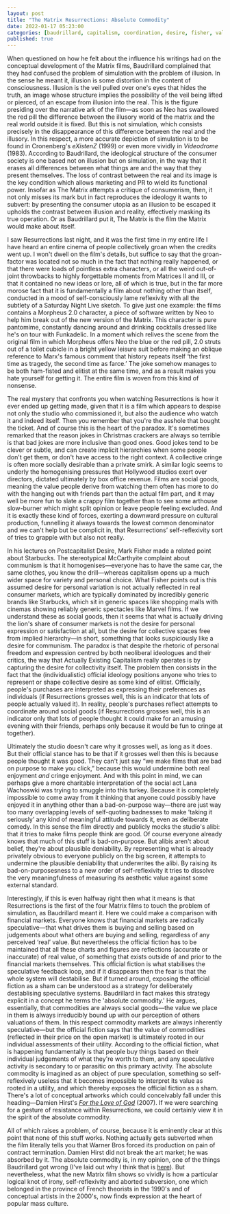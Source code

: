 ```yaml
---
layout: post
title: "The Matrix Resurrections: Absolute Commodity"
date: 2022-01-17 05:23:00
categories: [baudrillard, capitalism, coordination, desire, fisher, value]
published: true
---
```


When questioned on how he felt about the influence his writings had on the conceptual development of the Matrix films, Baudrillard complained that they had confused the problem of simulation with the problem of illusion. In the sense he meant it, illusion is some distortion in the content of consciousness. Illusion is the veil pulled over one's eyes that hides the truth, an image whose structure implies the possibility of the veil being lifted or pierced, of an escape from illusion into the real. This is the figure presiding over the narrative ark of the film—as soon as Neo has swallowed the red pill the difference between the illusory world of the matrix and the real world outside it is fixed. But this is not simulation, which consists precisely in the disappearance of this difference between the real and the illusory. In this respect, a more accurate depiction of simulation is to be found in Cronenberg's _eXistenZ_ (1999) or even more vividly in _Videodrome_ (1983). According to Baudrillard, the ideological structure of the consumer society is one based not on illusion but on simulation, in the way that it erases all differences between what things are and the way that they present themselves. The loss of contrast between the real and its image is the key condition which allows marketing and PR to wield its functional power. Insofar as The Matrix attempts a critique of consumerism, then, it not only misses its mark but in fact reproduces the ideology it wants to subvert: by presenting the consumer utopia as an illusion to be escaped it upholds the contrast between illusion and reality, effectively masking its true operation. Or as Baudrillard put it, The Matrix is the film the Matrix would make about itself.

<!--more-->

I saw Resurrections last night, and it was the first time in my entire life I have heard an entire cinema of people collectively groan when the credits went up. I won't dwell on the film's details, but suffice to say that the groan-factor was located not so much in the fact that nothing really happened, or that there were loads of pointless extra characters, or all the weird out-of-joint throwbacks to highly forgettable moments from Matrices II and III, or that it contained no new ideas or lore, all of which is true, but in the far more morose fact that it is fundamentally a film about nothing other than itself, conducted in a mood of self-consciously lame reflexivity with all the subtlety of a Saturday Night Live sketch. To give just one example: the films contains a Morpheus 2.0 character, a piece of software written by Neo to help him break out of the new version of the Matrix. This character is pure pantomime, constantly dancing around and drinking cocktails dressed like he's on tour with Funkadelic. In a moment which relives the scene from the original film in which Morpheus offers Neo the blue or the red pill, 2.0 struts out of a toilet cubicle in a bright yellow leisure suit before making an oblique reference to Marx's famous comment that history repeats itself ‘the first time as tragedy, the second time as farce.’ The joke somehow manages to be both ham-fisted and elitist at the same time, and as a result makes you hate yourself for getting it. The entire film is woven from this kind of nonsense.

The real mystery that confronts you when watching Resurrections is how it ever ended up getting made, given that it is a film which appears to despise not only the studio who commissioned it, but also the audience who watch it and indeed itself. Then you remember that you're the asshole that bought the ticket. And of course this is the heart of the paradox. It's sometimes remarked that the reason jokes in Christmas crackers are always so terrible is that bad jokes are more inclusive than good ones. Good jokes tend to be clever or subtle, and can create implicit hierarchies when some people don't get them, or don't have access to the right context. A collective cringe is often more socially desirable than a private smirk. A similar logic seems to underly the homogenising pressures that Hollywood studios exert over directors, dictated ultimately by box office revenue. Films are social goods, meaning the value people derive from watching them often has more to do with the hanging out with friends part than the actual film part, and it may well be more fun to slate a crappy film together than to see some arthouse slow-burner which might split opinion or leave people feeling excluded. And it is exactly these kind of forces, exerting a downward pressure on cultural production, funnelling it always towards the lowest common denominator and we can't help but be complicit in, that Resurrections’ self-reflexivity sort of tries to grapple with but also not really.

In his lectures on Postcapitalist Desire, Mark Fisher made a related point about Starbucks. The stereotypical McCarthyite complaint about communism is that it homogenises—everyone has to have the same car, the same clothes, you know the drill—whereas capitalism opens up a much wider space for variety and personal choice. What Fisher points out is this assumed desire for personal variation is not actually reflected in real consumer markets, which are typically dominated by incredibly generic brands like Starbucks, which sit in generic spaces like shopping malls with cinemas showing reliably generic spectacles like Marvel films. If we understand these as social goods, then it seems that what is actually driving the lion's share of consumer markets is not the desire for personal expression or satisfaction at all, but the desire for collective spaces free from implied hierarchy—in short, something that looks suspiciously like a desire for communism. The paradox is that despite the rhetoric of personal freedom and expression centred by both neoliberal ideologues and their critics, the way that Actually Existing Capitalism really operates is by capturing the desire for collectivity itself. The problem then consists in the fact that the (individualistic) official ideology positions anyone who tries to represent or shape collective desire as some kind of elitist. Officially, people's purchases are interpreted as expressing their preferences as individuals (if Resurrections grosses well, this is an indicator that lots of people actually valued it). In reality, people's purchases reflect attempts to coordinate around social goods (if Resurrections grosses well, this is an indicator only that lots of people thought it could make for an amusing evening with their friends, perhaps only because it would be fun to cringe at together).

Ultimately the studio doesn't care why it grosses well, as long as it does. But their official stance has to be that if it grosses well then this is because people thought it was good. They can't just say “we make films that are bad on purpose to make you click,” because this would undermine both real enjoyment _and_ cringe enjoyment. And with this point in mind, we can perhaps give a more charitable interpretation of the social act Lana Wachoswki was trying to smuggle into this turkey. Because it is completely impossible to come away from it thinking that anyone could possibly have enjoyed it in anything other than a bad-on-purpose way—there are just way too many overlapping levels of self-quoting badnesses to make ’taking it seriously’ any kind of meaningful attitude towards it, even as deliberate comedy. In this sense the film directly and publicly mocks the studio's alibi: that it tries to make films people think are good. Of course everyone already knows that much of this stuff is bad-on-purpose. But alibis aren't about belief, they're about plausible deniability. By representing what is already privately obvious to everyone publicly on the big screen, it attempts to undermine the plausible deniability that underwrites the alibi. By raising its bad-on-purposesness to a new order of self-reflexivity it tries to dissolve the very meaningfulness of measuring its aesthetic value against some external standard.

Interestingly, if this is even halfway right then what it means is that Resurrections is the first of the four Matrix films to touch the problem of simulation, as Baudrillard meant it. Here we could make a comparison with financial markets. Everyone knows that financial markets are radically speculative—that what drives them is buying and selling based on judgements about what others are buying and selling, regardless of any perceived ‘real’ value. But nevertheless the official fiction has to be maintained that all these charts and figures are reflections (accurate or inaccurate) of real value, of something that exists outside of and prior to the financial markets themselves. This official fiction is what stabilises the speculative feedback loop, and if it disappears then the fear is that the whole system will destabilise. But if turned around, exposing the official fiction as a sham can be understood as a strategy for deliberately destablising speculative systems. Baudrillard in fact makes this strategy explicit in a concept he terms the 'absolute commodity.' He argues, essentially, that commodities are always social goods—the value we place in them is always irreducibly bound up with our perception of others valuations of them. In this respect commodity markets are always inherently speculative—but the official fiction says that the value of commodities (reflected in their price on the open market) is ultimately rooted in our individual assessments of their utility. According to the official fiction, what is happening fundamentally is that people buy things based on their individual judgements of what they're worth to them, and any speculative activity is secondary to or parasitic on this primary activity. The absolute commodity is imagined as an object of pure speculation, something so self-reflexively useless that it becomes impossible to interpret its value as rooted in a utility, and which thereby exposes the official fiction as a sham. There's a lot of conceptual artworks which could conceivably fall under this heading—Damien Hirst's [_For the Love of God_](https://en.wikipedia.org/wiki/For_the_Love_of_God) (2007). If we were searching for a gesture of resistance within Resurrections, we could certainly view it in the spirit of the absolute commodity.

All of which raises a problem, of course, because it is eminently clear at this point that none of this stuff works. Nothing actually gets subverted when the film literally tells you that Warner Bros forced its production on pain of contract termination. Damien Hirst did not break the art market; he was absorbed by it. The absolute commodity is, in my opinion, one of the things Baudrillard got wrong (I've laid out why I think that is [here]({{site.baseurl}}/2022/01/03/baudrillard-subject.html)). But nevertheless, what the new Matrix film shows so vividly is how a particular logical knot of irony, self-reflexivity and aborted subversion, one which belonged in the province of French theorists in the 1990's and of conceptual artists in the 2000's, now finds expression at the heart of popular mass culture.
